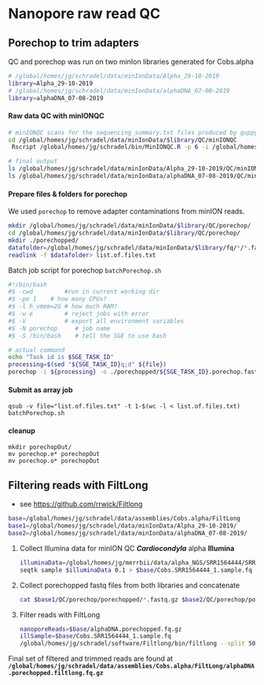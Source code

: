 # Nanopore raw read QC


## Porechop to trim adapters

QC and porechop was run on two minIon libraries generated for Cobs.alpha
```bash
# /global/homes/jg/schradel/data/minIonData/Alpha_29-10-2019
library=Alpha_29-10-2019
# /global/homes/jg/schradel/data/minIonData/alphaDNA_07-08-2019
library=alphaDNA_07-08-2019
```

#### Raw data QC with minIONQC
```bash
# minIONQC scans for the sequencing_summary.txt files produced by guppy
cd /global/homes/jg/schradel/data/minIonData/$library/QC/minIONQC
 Rscript /global/homes/jg/schradel/bin/MinIONQC.R -p 6 -i /global/homes/jg/schradel/data/minIonData/$library/fq/ --outputdirectory /global/homes/jg/schradel/data/minIonData/$library/QC/minIONQC/raw/ --combined-only=TRUE

# final output
ls /global/homes/jg/schradel/data/minIonData/Alpha_29-10-2019/QC/minIONQC/raw/combinedQC
ls /global/homes/jg/schradel/data/minIonData/alphaDNA_07-08-2019/QC/minIONQC/raw/combinedQC
```

#### Prepare files & folders for porechop
We used ```porechop``` to remove adapter contaminations from minION reads.

```bash
mkdir /global/homes/jg/schradel/data/minIonData/$library/QC/porechop/
cd /global/homes/jg/schradel/data/minIonData/$library/QC/porechop/
mkdir ./porechopped/
datafolder=/global/homes/jg/schradel/data/minIonData/$library/fq/*/*.fastq.gz
readlink -f $datafolder> list.of.files.txt
```

Batch job script for porechop ```batchPorechop.sh```
```bash
#!/bin/bash
#$ -cwd         #run in current working dir
#$ -pe 1    # how many CPUs?
#$ -l h_vmem=2G # how much RAM?
#$ -w e         # reject jobs with error
#$ -V           # export all environment variables
#$ -N porechop     # job name
#$ -S /bin/bash    # tell the SGE to use bash

# actual command
echo "Task id is $SGE_TASK_ID"
processing=$(sed "${SGE_TASK_ID}q;d" ${file})
porechop -i ${processing} -o ./porechopped/${SGE_TASK_ID}.porechop.fastq.gz
```

#### Submit as array job
```
qsub -v file="list.of.files.txt" -t 1-$(wc -l < list.of.files.txt) batchPorechop.sh
```
#### cleanup
```
mkdir porechopOut/
mv porechop.e* porechopOut
mv porechop.o* porechopOut

```
## Filtering reads with FiltLong
* see https://github.com/rrwick/Filtlong

```bash
base=/global/homes/jg/schradel/data/assemblies/Cobs.alpha/FiltLong
base1=/global/homes/jg/schradel/data/minIonData/Alpha_29-10-2019/
base2=/global/homes/jg/schradel/data/minIonData/alphaDNA_07-08-2019/
```

1. Collect Illumina data for minION QC ***Cardiocondyla*** alpha **Illumina**
   ```bash
   illuminaData=/global/homes/jg/merrbii/data/alpha_NGS/SRR1564444/SRR1564444_1.fastq
   seqtk sample $illuminaData 0.1 > $base/Cobs.SRR1564444_1.sample.fq
   ```
2. Collect porechopped fastq files from both libraries and concatenate
    ```bash
    cat $base1/QC/porechop/porechopped/*.fastq.gz $base2/QC/porechop/porechopped/*.fastq.gz > $base/alphaDNA.porechopped.fq.gz
    ```
3. Filter reads with FiltLong
    ```bash
    nanoporeReads=$base/alphaDNA.porechopped.fq.gz
    illSample=$base/Cobs.SRR1564444_1.sample.fq
    /global/homes/jg/schradel/software/Filtlong/bin/filtlong --split 500 --min_length 3000 --keep_percent 90 --target_bases 6000000000 --trim --illumina_1 $illSample $nanoporeReads | gzip > $base/alphaDNA.porechopped.filtlong.fq.gz
    ```

Final set of filtered and trimmed reads are found at
**```/global/homes/jg/schradel/data/assemblies/Cobs.alpha/FiltLong/alphaDNA.porechopped.filtlong.fq.gz```**
